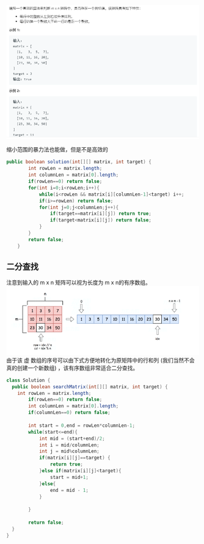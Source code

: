 <img src="pictures/Annotation 2020-04-16 161540.png">

缩小范围的暴力法也能做，但是不是高效的

```java
public boolean solution(int[][] matrix, int target) {
        int rowLen = matrix.length;
        int columnLen = matrix[0].length;
        if(rowLen==0) return false;
        for(int i=0;i<rowLen;i++){
            while(i<rowLen && matrix[i][columnLen-1]<target) i++;
            if(i>=rowLen) return false;
            for(int j=0;j<columnLen;j++){
                if(target==matrix[i][j]) return true;
                if(target<matrix[i][j]) return false;
            }
        }
        return false;
    }
```

## 二分查找
注意到输入的 m x n 矩阵可以视为长度为 m x n的有序数组。
<img src="pictures/Annotation 2020-04-16 161800.png">
由于该 虚 数组的序号可以由下式方便地转化为原矩阵中的行和列 (我们当然不会真的创建一个新数组) ，该有序数组非常适合二分查找。

```java
class Solution {
  public boolean searchMatrix(int[][] matrix, int target) {
    int rowLen = matrix.length;
        if(rowLen==0) return false;
        int columnLen = matrix[0].length;
        if(columnLen==0) return false;

        int start = 0,end = rowLen*columnLen-1;
        while(start<=end){
            int mid = (start+end)/2;
            int i = mid/columnLen;
            int j = mid%columnLen;
            if(matrix[i][j]==target) {
                return true;
            }else if(matrix[i][j]<target){
                start = mid+1;
            }else{
                end = mid - 1;
            }

        }

        return false;
  }
}
```